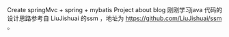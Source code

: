 Create springMvc + spring + mybatis Project about blog
刚刚学习java 代码的设计思路参考自  LiuJishuai 的ssm ，地址为 https://github.com/LiuJishuai/ssm 。
